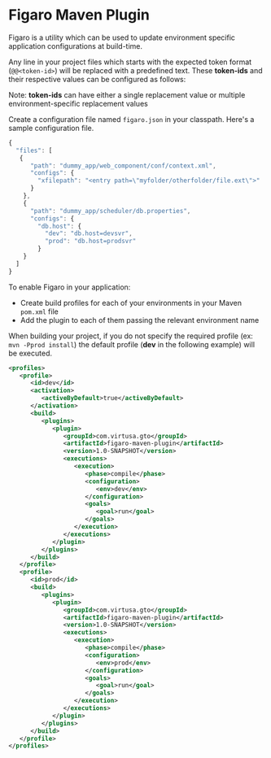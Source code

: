 # Figaro Maven Plugin

Figaro is a utility which can be used to update environment specific application configurations at build-time.

Any line in your project files which starts with the expected token format (`@@<token-id>`) will be replaced with a predefined text. These **token-ids** and their respective values can be configured as follows:

Note: **token-ids** can have either a single replacement value or multiple environment-specific replacement values

Create a configuration file named `figaro.json` in your classpath. Here's a sample configuration file.
```javascript
{
  "files": [
   {
      "path": "dummy_app/web_component/conf/context.xml",
      "configs": {
        "xfilepath": "<entry path=\"myfolder/otherfolder/file.ext\">"
      }
    },
    {
      "path": "dummy_app/scheduler/db.properties",
      "configs": {
        "db.host": {
          "dev": "db.host=devsvr",
          "prod": "db.host=prodsvr"
        }
    }
  ]
}
```

To enable Figaro in your application:
  * Create build profiles for each of your environments in your Maven `pom.xml` file
  * Add the plugin to each of them passing the relevant environment name
  
When building your project, if you do not specify the required profile (ex: `mvn -Pprod install`) the default profile (**dev** in the following example) will be executed.

```xml
<profiles>
   <profile>
      <id>dev</id>
      <activation>
         <activeByDefault>true</activeByDefault>
      </activation>
      <build>
         <plugins>
            <plugin>
               <groupId>com.virtusa.gto</groupId>
               <artifactId>figaro-maven-plugin</artifactId>
               <version>1.0-SNAPSHOT</version>
               <executions>
                  <execution>
                     <phase>compile</phase>
                     <configuration>
                        <env>dev</env>
                     </configuration>
                     <goals>
                        <goal>run</goal>
                     </goals>
                  </execution>
               </executions>
            </plugin>
         </plugins>
      </build>
   </profile>
   <profile>
      <id>prod</id>
      <build>
         <plugins>
            <plugin>
               <groupId>com.virtusa.gto</groupId>
               <artifactId>figaro-maven-plugin</artifactId>
               <version>1.0-SNAPSHOT</version>
               <executions>
                  <execution>
                     <phase>compile</phase>
                     <configuration>
                        <env>prod</env>
                     </configuration>
                     <goals>
                        <goal>run</goal>
                     </goals>
                  </execution>
               </executions>
            </plugin>
         </plugins>
      </build>
   </profile>
</profiles>
```